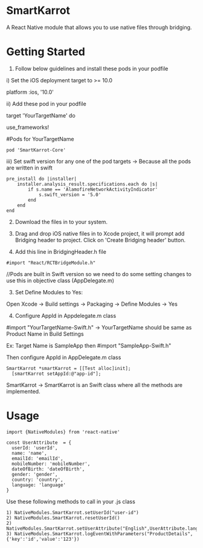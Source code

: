 # SmartKarrot

A React Native module that allows you to use native files through bridging.

# Getting Started

1) Follow below guidelines and install these pods in your podfile 

i) Set the iOS deployment target to >= 10.0

platform :ios, '10.0'

ii) Add these pod in your podfile

target 'YourTargetName' do

use_frameworks!

 #Pods for YourTargetName
 
`pod 'SmartKarrot-Core'`

iii) Set swift version for any one of the pod targets -> Because all the pods are written in swift

```
pre_install do |installer| 
	installer.analysis_result.specifications.each do |s| 
        if s.name == 'AlamofireNetworkActivityIndicator' 
            s.swift_version = '5.0' 
        end 
    end 
end
```

2) Download the files in to your system.

3) Drag and drop iOS native files in to Xcode project, it will prompt add Bridging header to project. Click on 'Create Bridging header' button.

3) Add this line in BridgingHeader.h file 

`#import "React/RCTBridgeModule.h"`

//Pods are built in Swift version so we need to do some setting changes to use this in objective class (AppDelegate.m)

3) Set Define Modules to Yes:

Open Xcode -> Build settings -> Packaging -> Define Modules -> Yes

4) Configure AppId in Appdelegate.m class

#import "YourTargetName-Swift.h" -> YourTargetName should be same as Product Name in Build Settings

Ex: Target Name is SampleApp then #import "SampleApp-Swift.h"

Then configure AppId in AppDelegate.m class
```
SmartKarrot *smartKarrot = [[Test alloc]init];
  [smartKarrot setAppId:@"app-id"];
  ```
  SmartKarrot -> SmartKarrot is an Swift class where all the methods are implemented.

# Usage

`import {NativeModules} from 'react-native'`

```
const UserAttribute  = {
  userId: 'userId',
  name: 'name',
  emailId: 'emailId',
  mobileNumber: 'mobileNumber',
  dateOfBirth: 'dateOfBirth',
  gender: 'gender',
  country: 'country',
  language: 'language'
}
```
Use these following methods to call in your .js class
```
1) NativeModules.SmartKarrot.setUserId("user-id")
2) NativeModules.SmartKarrot.resetUserId()
2) NativeModules.SmartKarrot.setUserAttribute("English",UserAttribute.language)
3) NativeModules.SmartKarrot.logEventWithParameters("ProductDetails",{'key':'id','value':'123'})
```
